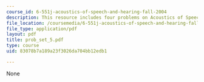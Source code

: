 ```yaml
---
course_id: 6-551j-acoustics-of-speech-and-hearing-fall-2004
description: This resource includes four problems on Acoustics of Speech and Hearing.
file_location: /coursemedia/6-551j-acoustics-of-speech-and-hearing-fall-2004/83078b7a189a23f3026da704bb12edb1_prob_set_5.pdf
file_type: application/pdf
layout: pdf
title: prob_set_5.pdf
type: course
uid: 83078b7a189a23f3026da704bb12edb1

---
```

None